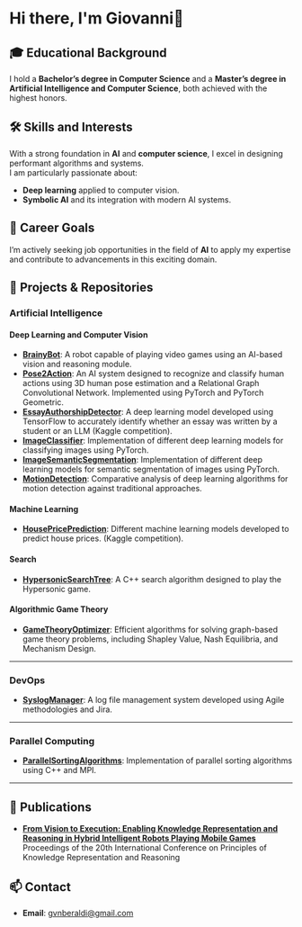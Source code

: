 # Hi there, I'm Giovanni👋

## 🎓 Educational Background  
I hold a **Bachelor’s degree in Computer Science** and a **Master’s degree in Artificial Intelligence and Computer Science**, both achieved with the highest honors.

## 🛠️ Skills and Interests
With a strong foundation in **AI** and **computer science**, I excel in designing performant algorithms and systems.  
I am particularly passionate about:
- **Deep learning** applied to computer vision.
- **Symbolic AI** and its integration with modern AI systems.

## 🚀 Career Goals
I’m actively seeking job opportunities in the field of **AI** to apply my expertise and contribute to advancements in this exciting domain.

## 📂 Projects & Repositories

### Artificial Intelligence

#### Deep Learning and Computer Vision  
- **[BrainyBot](https://github.com/DeMaCS-UNICAL/BrainyBot)**: A robot capable of playing video games using an AI-based vision and reasoning module.  
- **[Pose2Action](https://github.com/gvnberaldi/Pose2Action)**: An AI system designed to recognize and classify human actions using 3D human pose estimation and a Relational Graph Convolutional Network. Implemented using PyTorch and PyTorch Geometric.  
- **[EssayAuthorshipDetector](https://github.com/gvnberaldi/EssayAuthorshipDetector)**: A deep learning model developed using TensorFlow to accurately identify whether an essay was written by a student or an LLM (Kaggle competition).  
- **[ImageClassifier](https://github.com/gvnberaldi/ImageClassifier)**: Implementation of different deep learning models for classifying images using PyTorch.  
- **[ImageSemanticSegmentation](https://github.com/gvnberaldi/ImageSemanticSegmentation)**: Implementation of different deep learning models for semantic segmentation of images using PyTorch.  
- **[MotionDetection](https://github.com/gvnberaldi/MotionDetection)**: Comparative analysis of deep learning algorithms for motion detection against traditional approaches.

#### Machine Learning  
- **[HousePricePrediction](https://github.com/gvnberaldi/HousePricePrediction)**: Different machine learning models developed to predict house prices. (Kaggle competition).  

#### Search  
- **[HypersonicSearchTree](https://github.com/gvnberaldi/HypersonicSearchTree)**: A C++ search algorithm designed to play the Hypersonic game.  

#### Algorithmic Game Theory  
- **[GameTheoryOptimizer](https://github.com/gvnberaldi/GameTheoryOptimizer)**: Efficient algorithms for solving graph-based game theory problems, including Shapley Value, Nash Equilibria, and Mechanism Design.

---

### DevOps  
- **[SyslogManager](https://github.com/gvnberaldi/SyslogManager)**: A log file management system developed using Agile methodologies and Jira.  

---

### Parallel Computing  
- **[ParallelSortingAlgorithms](https://github.com/gvnberaldi/ParallelSortingAlgorithms)**: Implementation of parallel sorting algorithms using C++ and MPI.

---

<!--
### Object-Oriented Programming  
- **[Lido Management System](https://github.com/your-username/lido-management)**: A management system for a beach resort.  
- **[Library Management System](https://github.com/your-username/library-management)**: A management system for a library.  

---

### Websites  
- **[Sports Event Management System](https://github.com/your-username/sports-events-management)**: A web-based platform for managing sports events.  

---
-->

## 📜 Publications  
- **[From Vision to Execution: Enabling Knowledge Representation and Reasoning in Hybrid Intelligent Robots Playing Mobile Games](https://proceedings.kr.org/2023/5/)**  
  Proceedings of the 20th International Conference on Principles of Knowledge Representation and Reasoning  

## 📫 Contact  
- **Email**: [gvnberaldi@gmail.com](mailto:gvnberaldi@gmail.com)

<!--
**gvnberaldi/gvnberaldi** is a ✨ _special_ ✨ repository because its `README.md` (this file) appears on your GitHub profile.

Here are some ideas to get you started:

- 🔭 I’m currently working on ...
- 🌱 I’m currently learning ...
- 👯 I’m looking to collaborate on ...
- 🤔 I’m looking for help with ...
- 💬 Ask me about ...
- 📫 How to reach me: ...
- 😄 Pronouns: ...
- ⚡ Fun fact: ...
-->
